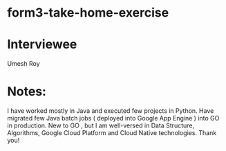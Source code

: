 # form3-take-home-exercise
# Interviewee 
Umesh Roy
# Notes:
I have worked mostly in Java and executed few projects in Python. Have migrated few Java batch jobs ( deployed into Google App Engine ) into GO in production. New to GO , but I am well-versed in Data Structure, Algorithms, Google Cloud Platform and Cloud Native technologies. Thank you!
